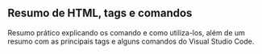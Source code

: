 ## Resumo de HTML, tags e comandos  
Resumo prático explicando os comando e como utiliza-los, além de um resumo com as principais tags e alguns comandos do Visual Studio Code. 